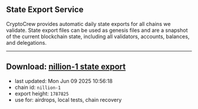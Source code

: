 ## State Export Service
CryptoCrew provides automatic daily state exports for all chains we validate. State export files can be used as genesis files and are a snapshot of the current blockchain state, including all validators, accounts, balances, and delegations.

---
**Download: [nillion-1 state export](https://ccv-s3.nbg1.your-objectstorage.com/SERVICE/nillion/nillion-1_export_1787825.json)**
---

- last updated: Mon Jun 09 2025 10:56:18
- chain id: `nillion-1`
- export height: `1787825`
- use for: airdrops, local tests, chain recovery
